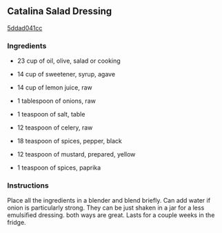 ## Catalina Salad Dressing

[5ddad041cc](http://www.food.com/recipe/catalina-salad-dressing-225717)

### Ingredients

 - 23 cup of oil, olive, salad or cooking

 - 14 cup of sweetener, syrup, agave

 - 14 cup of lemon juice, raw

 - 1 tablespoon of onions, raw

 - 1 teaspoon of salt, table

 - 12 teaspoon of celery, raw

 - 18 teaspoon of spices, pepper, black

 - 12 teaspoon of mustard, prepared, yellow

 - 1 teaspoon of spices, paprika

### Instructions

Place all the ingredients in a blender and blend briefly. Can add water if onion is particularly strong. They can be just shaken in a jar for a less emulsified dressing. both ways are great. Lasts for a couple weeks in the fridge.